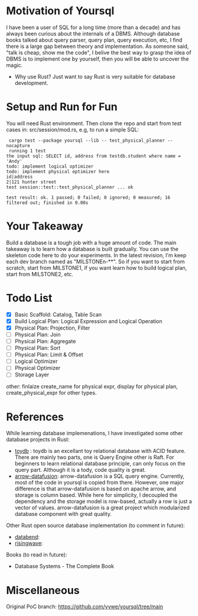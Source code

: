 # Motivation of Yoursql
I have been a user of SQL for a long time (more than a decade) and has always been curious about the internals of a DBMS. Although database books talked about query parser, query plan, query execution, etc, I find there is a large gap between theory and implementation. As someone said, "talk is cheap, show me the code", I belive the best way to grasp the idea of DBMS is to implement one by yourself, then you will be able to uncover the magic.

* Why use Rust?
Just want to say Rust is very suitable for database development.

# Setup and Run for Fun
You will need Rust environment. Then clone the repo and start from test cases in: src/session/mod.rs, e.g, to run a simple SQL:

```console
 cargo test --package yoursql --lib -- test_physical_planner --nocapture
 running 1 test
the input sql: SELECT id, address from testdb.student where name = 'Andy'
todo: implement logical optimizer
todo: implement physical optimizer here
id|address
2|121 hunter street
test session::test::test_physical_planner ... ok

test result: ok. 1 passed; 0 failed; 0 ignored; 0 measured; 16 filtered out; finished in 0.00s
```

# Your Takeaway
Build a database is a tough job with a huge amount of code. The main takeaway is to learn how a database is built gradually. You can use the skeleton code here to do your experiments. In the latest revision, I'm keep each dev branch named as "MILSTONEn-**". So if you want to start from scratch, start from MILSTONE1, if you want learn how to build logical plan, start from MILSTONE2, etc.

# Todo List
- [x] Basic Scaffold: Catalog, Table Scan
- [x] Build Logical Plan: Logical Expression and Logical Operation
- [x] Physical Plan: Projection, Filter
- [ ] Physical Plan: Join
- [ ] Physical Plan: Aggregate
- [ ] Physical Plan: Sort
- [ ] Physical Plan: Limit & Offset
- [ ] Logical Optimizer
- [ ] Physical Optimizer
- [ ] Storage Layer

other:  finlaize create_name for physical expr, display for physical plan, create_physical_expr for other types.


# References
While learning database implemenations, I have investigated some other database projects in Rust: 
* [toydb](https://github.com/erikgrinaker/toydb) : toydb is an excellant toy relational database with ACID feature. There are mainly two parts, one is Query Engine other is Raft. For beginners to learn relational database principle, can only focus on the query part. Although it is a tody, code quality is great. 
* [arrow-datafusion](https://github.com/apache/arrow-datafusion): arrow-datafusion is a SQL query engine. Currently, most of the code in yoursql is copied from there. However, one major difference is that arrow-datafusion is based on apache arrow, and storage is column based. While here for simplicity, I decoupled the dependency and the storage model is row-based, actually a row is just a vector of values. arrow-datafusion is a great project which modularized database component with great quality.

Other Rust open source database implementation (to comment in future):
* [databend](https://github.com/datafuselabs/databend):
* [risingwave](https://github.com/risingwavelabs/risingwave):

Books (to read in future):
* Database Systems - The Complete Book

# Miscellaneous
Original PoC branch: https://github.com/yywe/yoursql/tree/main
